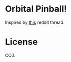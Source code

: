 # Orbital Pinball!

Inspired by
[this](http://www.reddit.com/r/KerbalSpaceProgram/comments/2hhxzz/my_buddy_is_an_electrical_engineer_he_actually/ckt0ypq)
reddit thread.

# License

CC0.
